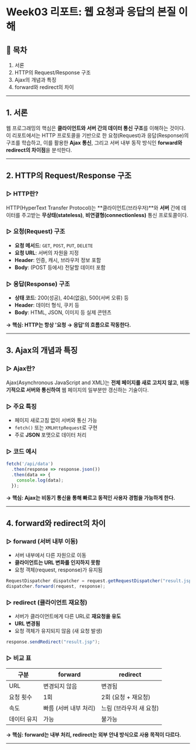 # Week03 리포트: 웹 요청과 응답의 본질 이해

## 📌 목차
1. 서론
2. HTTP의 Request/Response 구조
3. Ajax의 개념과 특징
4. forward와 redirect의 차이
---

## 1. 서론

웹 프로그래밍의 핵심은 **클라이언트와 서버 간의 데이터 통신 구조**를 이해하는 것이다. 이 리포트에서는 HTTP 프로토콜을 기반으로 한 요청(Request)과 응답(Response)의 구조를 학습하고, 이를 활용한 **Ajax 통신**, 그리고 서버 내부 동작 방식인 **forward와 redirect의 차이점**을 분석한다.

---

## 2. HTTP의 Request/Response 구조

### ▷ HTTP란?
HTTP(HyperText Transfer Protocol)는 **클라이언트(브라우저)**와 **서버** 간에 데이터를 주고받는 **무상태(stateless)**, **비연결형(connectionless)** 통신 프로토콜이다.

### ▷ 요청(Request) 구조
- **요청 메서드**: `GET`, `POST`, `PUT`, `DELETE`
- **요청 URL**: 서버의 자원을 지정
- **Header**: 인증, 캐시, 브라우저 정보 포함
- **Body**: (POST 등에서) 전달할 데이터 포함

### ▷ 응답(Response) 구조
- **상태 코드**: 200(성공), 404(없음), 500(서버 오류) 등
- **Header**: 데이터 형식, 쿠키 등
- **Body**: HTML, JSON, 이미지 등 실제 콘텐츠

**→ 핵심: HTTP는 항상 '요청 → 응답'의 흐름으로 작동한다.**

---

## 3. Ajax의 개념과 특징

### ▷ Ajax란?
Ajax(Asynchronous JavaScript and XML)는 **전체 페이지를 새로 고치지 않고**, **비동기적으로 서버와 통신하여** 웹 페이지의 일부분만 갱신하는 기술이다.

### ▷ 주요 특징
- 페이지 새로고침 없이 서버와 통신 가능
- `fetch()` 또는 `XMLHttpRequest`로 구현
- 주로 **JSON** 포맷으로 데이터 처리

### ▷ 코드 예시
```javascript
fetch('/api/data')
  .then(response => response.json())
  .then(data => {
    console.log(data);
  });
```

**→ 핵심: Ajax는 비동기 통신을 통해 빠르고 동적인 사용자 경험을 가능하게 한다.**

---

## 4. forward와 redirect의 차이

### ▷ forward (서버 내부 이동)
- 서버 내부에서 다른 자원으로 이동
- **클라이언트는 URL 변화를 인지하지 못함**
- 요청 객체(request, response)가 유지됨

```java
RequestDispatcher dispatcher = request.getRequestDispatcher("result.jsp");
dispatcher.forward(request, response);
```

### ▷ redirect (클라이언트 재요청)
- 서버가 클라이언트에게 다른 URL로 **재요청을 유도**
- **URL 변경됨**
- 요청 객체가 유지되지 않음 (새 요청 발생)

```java
response.sendRedirect("result.jsp");
```

### ▷ 비교 표

| 구분      | forward                   | redirect                   |
|-----------|---------------------------|----------------------------|
| URL       | 변경되지 않음              | 변경됨                     |
| 요청 횟수 | 1회                        | 2회 (요청 + 재요청)        |
| 속도      | 빠름 (서버 내부 처리)       | 느림 (브라우저 새 요청)     |
| 데이터 유지 | 가능                      | 불가능                    |

**→ 핵심: forward는 내부 처리, redirect는 외부 안내 방식으로 사용 목적이 다르다.**

---
